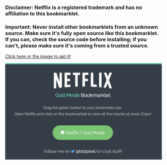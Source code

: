 ### Disclaimer: Netflix is a registered trademark and has no affiliation to this bookmarklet.

### Important: Never install other bookmarklets from an unknown source. Make sure it's fully open source like this bookmarklet. If you can, check the source code before installing; if you can't, please make sure it's coming from a trusted source.

[Click here or the image to get it!](http://bit2pixel.com/netflix-god-mode/)

[![Alt text](https://raw.githubusercontent.com/bit2pixel/netflix-god-mode-bookmarklet/master/netflix-god-mode.png "Click to get it!")](http://bit2pixel.com/netflix-god-mode/)
